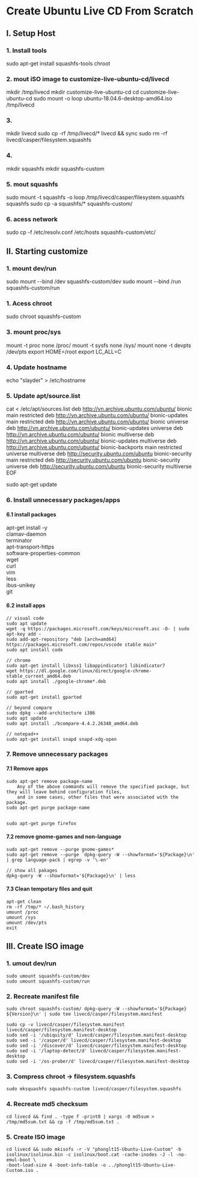 
# Create Ubuntu Live CD From Scratch

## I. Setup Host

### 1. Install tools
sudo apt-get install squashfs-tools chroot

### 2. mout iSO image to customize-live-ubuntu-cd/livecd
mkdir /tmp/livecd
mkdir customize-live-ubuntu-cd
cd customize-live-ubuntu-cd
sudo mount -o loop ubuntu-18.04.6-desktop-amd64.iso /tmp/livecd 

### 3.
mkdir livecd
sudo cp -rf /tmp/livecd/* livecd && sync
sudo rm -rf livecd/casper/filesystem.squashfs


### 4. 
mkdir squashfs
mkdir squashfs-custom

### 5. mout squashfs
sudo mount -t squashfs -o loop /tmp/livecd/casper/filesystem.squashfs squashfs
sudo cp -a squashfs/* squashfs-custom/

### 6. acess network
sudo cp -f /etc/resolv.conf /etc/hosts squashfs-custom/etc/

## II. Starting customize

### 1. mount dev/run
sudo mount --bind /dev squashfs-custom/dev
sudo mount --bind /run squashfs-custom/run

### 1. Acess chroot
sudo chroot squashfs-custom

### 3. mount proc/sys
mount -t proc none /proc/
mount -t sysfs none /sys/
mount none -t devpts /dev/pts
export HOME=/root
export LC_ALL=C

### 4. Update hostname
echo "slayder" > /etc/hostname

### 5. Update apt/source.list
cat <<EOF > /etc/apt/sources.list
deb http://vn.archive.ubuntu.com/ubuntu/ bionic main restricted
deb http://vn.archive.ubuntu.com/ubuntu/ bionic-updates main restricted
deb http://vn.archive.ubuntu.com/ubuntu/ bionic universe
deb http://vn.archive.ubuntu.com/ubuntu/ bionic-updates universe
deb http://vn.archive.ubuntu.com/ubuntu/ bionic multiverse
deb http://vn.archive.ubuntu.com/ubuntu/ bionic-updates multiverse
deb http://vn.archive.ubuntu.com/ubuntu/ bionic-backports main restricted universe multiverse
deb http://security.ubuntu.com/ubuntu bionic-security main restricted
deb http://security.ubuntu.com/ubuntu bionic-security universe
deb http://security.ubuntu.com/ubuntu bionic-security multiverse
EOF

sudo apt-get update

### 6. Install unnecessary packages/apps

#### 6.1 install packages
apt-get install -y \
    clamav-daemon \
    terminator \
    apt-transport-https \
    software-properties-common \
    wget \
    curl \
    vim \
    less \
    ibus-unikey \
	git 

#### 6.2 install apps 
	// visual code
	sudo apt update
	wget -q https://packages.microsoft.com/keys/microsoft.asc -O- | sudo apt-key add -
	sudo add-apt-repository "deb [arch=amd64] https://packages.microsoft.com/repos/vscode stable main"
	sudo apt install code
	
	// chrome
	sudo apt-get install libxss1 libappindicator1 libindicator7
	wget https://dl.google.com/linux/direct/google-chrome-stable_current_amd64.deb
	sudo apt install ./google-chrome*.deb
	
	// gparted
	sudo apt-get install gparted
	
	// beyond compare
	sudo dpkg --add-architecture i386
	sudo apt update
	sudo apt install ./bcompare-4.4.2.26348_amd64.deb
	
	// notepad++
	sudo apt-get install snapd snapd-xdg-open

### 7. Remove unnecessary packages
#### 7.1 Remove apps
	
	sudo apt-get remove package-name
		Any of the above commands will remove the specified package, but they will leave behind configuration files, 
		and in some cases, other files that were associated with the package.
	sudo apt-get purge package-name
	
	
	sudo apt-get purge firefox

#### 7.2 remove gnome-games and non-language		
	sudo apt-get remove --purge gnome-games*
	sudo apt-get remove --purge `dpkg-query -W --showformat='${Package}\n' | grep language-pack | egrep -v '\-en'`
	
	// show all pakages
	dpkg-query -W --showformat='${Package}\n' | less
	
#### 7.3 Clean tempotary files and quit
	apt-get clean
	rm -rf /tmp/* ~/.bash_history
	umount /proc
	umount /sys
	umount /dev/pts
	exit
	
## III. Create ISO image
### 1. umout dev/run
	sudo umount squashfs-custom/dev
	sudo umount squashfs-custom/run
	
### 2. Recreate manifest file
	sudo chroot squashfs-custom/ dpkg-query -W --showformat='${Package} ${Version}\n' | sudo tee livecd/casper/filesystem.manifest
	
	sudo cp -v livecd/casper/filesystem.manifest livecd/casper/filesystem.manifest-desktop
	sudo sed -i '/ubiquity/d' livecd/casper/filesystem.manifest-desktop
	sudo sed -i '/casper/d' livecd/casper/filesystem.manifest-desktop
	sudo sed -i '/discover/d' livecd/casper/filesystem.manifest-desktop
	sudo sed -i '/laptop-detect/d' livecd/casper/filesystem.manifest-desktop
	sudo sed -i '/os-prober/d' livecd/casper/filesystem.manifest-desktop
	
### 3. Compress chroot -> filesystem.squashfs
	sudo mksquashfs squashfs-custom livecd/casper/filesystem.squashfs
	
### 4. Recreate md5 checksum
	cd livecd && find . -type f -print0 | xargs -0 md5sum > /tmp/md5sum.txt && cp -f /tmp/md5sum.txt .
	
### 5. Create ISO image
	cd livecd && sudo mkisofs -r -V "phonglt15-Ubuntu-Live-Custom" -b isolinux/isolinux.bin -c isolinux/boot.cat -cache-inodes -J -l -no-emul-boot \
	-boot-load-size 4 -boot-info-table -o ../phonglt15-Ubuntu-Live-Custom.iso .